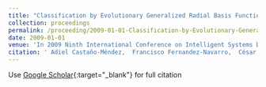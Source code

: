 ```yaml
---
title: "Classification by Evolutionary Generalized Radial Basis Functions"
collection: proceedings
permalink: /proceeding/2009-01-01-Classification-by-Evolutionary-Generalized-Radial-Basis-Functions
date: 2009-01-01
venue: 'In 2009 Ninth International Conference on Intelligent Systems Design and Applications (ISDA09)'
citation: ' Adiel Castaño-Méndez,  Francisco Fernandez-Navarro,  César Hervás-Martínez,  M.M. García,  Pedro Antonio Gutiérrez, &quot;Classification by Evolutionary Generalized Radial Basis Functions.&quot; In 2009 Ninth International Conference on Intelligent Systems Design and Applications (ISDA09), 2009, pp.203--208.'
---
```

Use [Google Scholar](https://scholar.google.com/scholar?q=Classification+by+Evolutionary+Generalized+Radial+Basis+Functions){:target="_blank"} for full citation